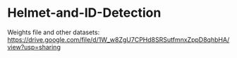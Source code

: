 # Helmet-and-ID-Detection
Weights file and other datasets: https://drive.google.com/file/d/1W_w8ZgU7CPHd8SRSutfmnxZppD8qhbHA/view?usp=sharing
